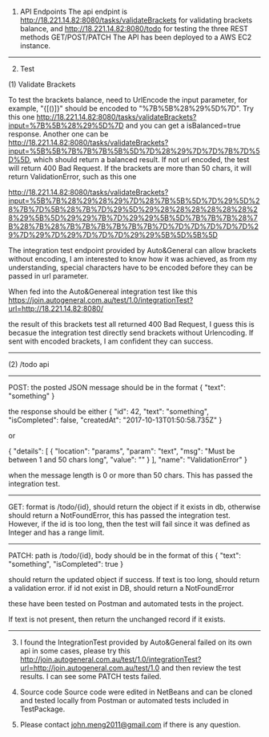 1. API Endpoints
The api endpint is http://18.221.14.82:8080/tasks/validateBrackets for validating brackets balance, 
and http://18.221.14.82:8080/todo for testing the three REST methods GET/POST/PATCH
The API has been deployed to a AWS EC2 instance. 

_________________________________________________________________________

2. Test

(1) Validate Brackets

To test the brackets balance, need to UrlEncode the input parameter, for example, "{[()]}" should be encoded to "%7B%5B%28%29%5D%7D". 
Try this one http://18.221.14.82:8080/tasks/validateBrackets?input=%7B%5B%28%29%5D%7D and you can get a isBalanced=true response. 
Another one can be http://18.221.14.82:8080/tasks/validateBrackets?input=%5B%5B%7B%7B%7B%5B%5D%7D%28%29%7D%7D%7B%7D%5D%5D, which should return a balanced result.
If not url encoded, the test will return 400 Bad Request. 
If the brackets are more than 50 chars, it will return ValidationError, such as this one

http://18.221.14.82:8080/tasks/validateBrackets?input=%5B%7B%28%29%28%29%7D%28%7B%5B%5D%7D%29%5D%28%7B%7D%5B%28%7B%7D%29%5D%29%28%28%28%28%28%28%28%29%5B%5D%29%29%7B%7D%29%29%5B%5D%7B%7B%7B%28%7B%28%7B%28%7B%7B%7B%7B%7B%7B%7D%7D%7D%7D%7D%7D%29%7D%29%7D%29%7D%7D%7D%29%29%5B%5D%5B%5D

The integration test endpoint provided by Auto&General can allow brackets without encoding, I am interested to know how it was achieved, 
as from my understanding, special characters have to be encoded before they can be passed in url parameter. 

When fed into the Auto&Genereal integration test like this
https://join.autogeneral.com.au/test/1.0/integrationTest?url=http://18.221.14.82:8080/

the result of this brackets test all returned 400 Bad Request, I guess this is becasue the integration test directly send brackets without 
Urlencoding. If sent with encoded brackets, I am confident they can success. 

_________________________________________________________________________

(2) /todo api
_________________________________________________________________________
POST: the posted JSON message should be in the format 
{
  "text": "something"
}


the response should be either 
{
  "id": 42,
  "text": "something",
  "isCompleted": false,
  "createdAt": "2017-10-13T01:50:58.735Z"
}

or 

{
  "details": [
    {
      "location": "params",
      "param": "text",
      "msg": "Must be between 1 and 50 chars long",
      "value": ""
    }
  ],
  "name": "ValidationError"
}

when the message length is 0 or more than 50 chars. This has passed the integration test. 
_________________________________________________________________________

GET: format is /todo/{id}, should return the object if it exists in db, otherwise should return a NotFoundError, this has passed
the integration test. However, if the id is too long, then the test will fail since it was defined as Integer and has a range limit. 
_________________________________________________________________________

PATCH: path is /todo/{id}, body should be in the format of this
{
  "text": "something",
  "isCompleted": true
}

should return the updated object if success. If text is too long, should return a validation error. if id not exist in DB, should return
a NotFoundError

these have been tested on Postman and automated tests in the project. 

If text is not present, then return the unchanged record if it exists.

_________________________________________________________________________

3. I found the IntegrationTest provided by Auto&General failed on its own api in some cases, please try this 
http://join.autogeneral.com.au/test/1.0/integrationTest?url=http://join.autogeneral.com.au/test/1.0 
and then review the test results. I can see some PATCH tests failed.

4. Source code
Source code were edited in NetBeans and can be cloned and tested locally from Postman or automated tests included in TestPackage. 

5. Please contact john.meng2011@gmail.com if there is any question.

